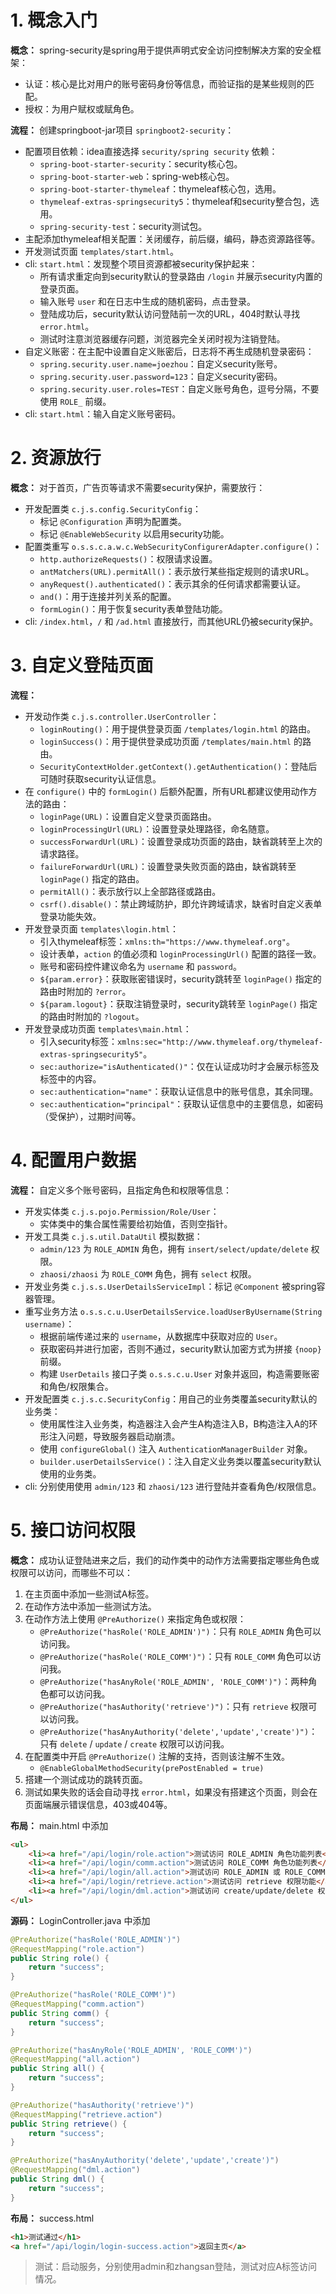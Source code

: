 # 1. 概念入门

**概念：** spring-security是spring用于提供声明式安全访问控制解决方案的安全框架：
- 认证：核心是比对用户的账号密码身份等信息，而验证指的是某些规则的匹配。
- 授权：为用户赋权或赋角色。

**流程：** 创建springboot-jar项目 `springboot2-security`：
- 配置项目依赖：idea直接选择 `security/spring security` 依赖：
    - `spring-boot-starter-security`：security核心包。
    - `spring-boot-starter-web`：spring-web核心包。
    - `spring-boot-starter-thymeleaf`：thymeleaf核心包，选用。
    - `thymeleaf-extras-springsecurity5`：thymeleaf和security整合包，选用。
    - `spring-security-test`：security测试包。
- 主配添加thymeleaf相关配置：关闭缓存，前后缀，编码，静态资源路径等。
- 开发测试页面 `templates/start.html`。
- cli: `start.html`：发现整个项目资源都被security保护起来：
    - 所有请求重定向到security默认的登录路由 `/login` 并展示security内置的登录页面。
    - 输入账号 `user` 和在日志中生成的随机密码，点击登录。
    - 登陆成功后，security默认访问登陆前一次的URL，404时默认寻找 `error.html`。
    - 测试时注意浏览器缓存问题，浏览器完全关闭时视为注销登陆。
- 自定义账密：在主配中设置自定义账密后，日志将不再生成随机登录密码：
    - `spring.security.user.name=joezhou`：自定义security账号。
    - `spring.security.user.password=123`：自定义security密码。
    - `spring.security.user.roles=TEST`：自定义账号角色，逗号分隔，不要使用 `ROLE_` 前缀。
- cli: `start.html`：输入自定义账号密码。

# 2. 资源放行

**概念：** 对于首页，广告页等请求不需要security保护，需要放行：
- 开发配置类 `c.j.s.config.SecurityConfig`：
    - 标记 `@Configuration` 声明为配置类。
    - 标记 `@EnableWebSecurity` 以启用security功能。
- 配置类重写 `o.s.s.c.a.w.c.WebSecurityConfigurerAdapter.configure()`：
    - `http.authorizeRequests()`：权限请求设置。
    - `antMatchers(URL).permitAll()`：表示放行某些指定规则的请求URL。
    - `anyRequest().authenticated()`：表示其余的任何请求都需要认证。
    - `and()`：用于连接并列关系的配置。
    - `formLogin()`：用于恢复security表单登陆功能。
- cli: `/index.html`，`/` 和 `/ad.html` 直接放行，而其他URL仍被security保护。

# 3. 自定义登陆页面

**流程：** 
- 开发动作类 `c.j.s.controller.UserController`：
    - `loginRouting()`：用于提供登录页面 `/templates/login.html` 的路由。
    - `loginSuccess()`：用于提供登录成功页面 `/templates/main.html` 的路由。
    - `SecurityContextHolder.getContext().getAuthentication()`：登陆后可随时获取security认证信息。
- 在 `configure()` 中的 `formLogin()` 后额外配置，所有URL都建议使用动作方法的路由：
    - `loginPage(URL)`：设置自定义登录页面路由。
    - `loginProcessingUrl(URL)`：设置登录处理路径，命名随意。
    - `successForwardUrl(URL)`：设置登录成功页面的路由，缺省跳转至上次的请求路径。
    - `failureForwardUrl(URL)`：设置登录失败页面的路由，缺省跳转至 `loginPage()` 指定的路由。
    - `permitAll()`：表示放行以上全部路径或路由。
    - `csrf().disable()`：禁止跨域防护，即允许跨域请求，缺省时自定义表单登录功能失效。
- 开发登录页面 `templates\login.html`：
    - 引入thymeleaf标签：`xmlns:th="https://www.thymeleaf.org"`。
    - 设计表单，`action` 的值必须和 `loginProcessingUrl()` 配置的路径一致。
    - 账号和密码控件建议命名为 `username` 和 `password`。
    - `${param.error}`：获取账密错误时，security跳转至 `loginPage()` 指定的路由时附加的 `?error`。
    - `${param.logout}`：获取注销登录时，security跳转至 `loginPage()` 指定的路由时附加的 `?logout`。
- 开发登录成功页面 `templates\main.html`：
    - 引入security标签：`xmlns:sec="http://www.thymeleaf.org/thymeleaf-extras-springsecurity5"`。
    - `sec:authorize="isAuthenticated()"`：仅在认证成功时才会展示标签及标签中的内容。
    - `sec:authentication="name"`：获取认证信息中的账号信息，其余同理。
    - `sec:authentication="principal"`：获取认证信息中的主要信息，如密码（受保护），过期时间等。
    

# 4. 配置用户数据

**流程：** 自定义多个账号密码，且指定角色和权限等信息：
- 开发实体类 `c.j.s.pojo.Permission/Role/User`：
    - 实体类中的集合属性需要给初始值，否则空指针。
- 开发工具类 `c.j.s.util.DataUtil` 模拟数据：
    - `admin/123` 为 `ROLE_ADMIN` 角色，拥有 `insert/select/update/delete` 权限。
    - `zhaosi/zhaosi` 为 `ROLE_COMM` 角色，拥有 `select` 权限。
- 开发业务类 `c.j.s.s.UserDetailsServiceImpl`：标记 `@Component` 被spring容器管理。
- 重写业务方法 `o.s.s.c.u.UserDetailsService.loadUserByUsername(String username)`：
    - 根据前端传递过来的 `username`，从数据库中获取对应的 `User`。
    - 获取密码并进行加密，否则不通过，security默认加密方式为拼接 `{noop}` 前缀。
    - 构建 `UserDetails` 接口子类 `o.s.s.c.u.User` 对象并返回，构造需要账密和角色/权限集合。
- 开发配置类 `c.j.s.c.SecurityConfig`：用自己的业务类覆盖security默认的业务类：
    - 使用属性注入业务类，构造器注入会产生A构造注入B，B构造注入A的环形注入问题，导致服务器启动崩溃。
    - 使用 `configureGlobal()` 注入 `AuthenticationManagerBuilder` 对象。
    - `builder.userDetailsService()`：注入自定义业务类以覆盖security默认使用的业务类。
- cli: 分别使用使用 `admin/123` 和 `zhaosi/123` 进行登陆并查看角色/权限信息。

# 5. 接口访问权限

**概念：** 成功认证登陆进来之后，我们的动作类中的动作方法需要指定哪些角色或权限可以访问，而哪些不可以：
1. 在主页面中添加一些测试A标签。
2. 在动作方法中添加一些测试方法。
3. 在动作方法上使用 `@PreAuthorize()` 来指定角色或权限：
    - `@PreAuthorize("hasRole('ROLE_ADMIN')")`：只有 `ROLE_ADMIN` 角色可以访问我。
    - `@PreAuthorize("hasRole('ROLE_COMM')")`：只有 `ROLE_COMM` 角色可以访问我。
    - `@PreAuthorize("hasAnyRole('ROLE_ADMIN', 'ROLE_COMM')")`：两种角色都可以访问我。
    - `@PreAuthorize("hasAuthority('retrieve')")`：只有 `retrieve` 权限可以访问我。
    - `@PreAuthorize("hasAnyAuthority('delete','update','create')")`：只有 `delete` / `update` / `create` 权限可以访问我。
4. 在配置类中开启 `@PreAuthorize()` 注解的支持，否则该注解不生效。
    - `@EnableGlobalMethodSecurity(prePostEnabled = true)`
5. 搭建一个测试成功的跳转页面。
6. 测试如果失败的话会自动寻找 `error.html`，如果没有搭建这个页面，则会在页面端展示错误信息，403或404等。

**布局：** main.html 中添加
```html
<ul>
    <li><a href="/api/login/role.action">测试访问 ROLE_ADMIN 角色功能列表</a></li>
    <li><a href="/api/login/comm.action">测试访问 ROLE_COMM 角色功能列表</a></li>
    <li><a href="/api/login/all.action">测试访问 ROLE_ADMIN 或 ROLE_COMM 角色功能列表</a></li>
    <li><a href="/api/login/retrieve.action">测试访问 retrieve 权限功能</a></li>
    <li><a href="/api/login/dml.action">测试访问 create/update/delete 权限功能</a></li>
</ul>
```

**源码：** LoginController.java 中添加
```java
@PreAuthorize("hasRole('ROLE_ADMIN')")
@RequestMapping("role.action")
public String role() {
    return "success";
}

@PreAuthorize("hasRole('ROLE_COMM')")
@RequestMapping("comm.action")
public String comm() {
    return "success";
}

@PreAuthorize("hasAnyRole('ROLE_ADMIN', 'ROLE_COMM')")
@RequestMapping("all.action")
public String all() {
    return "success";
}

@PreAuthorize("hasAuthority('retrieve')")
@RequestMapping("retrieve.action")
public String retrieve() {
    return "success";
}

@PreAuthorize("hasAnyAuthority('delete','update','create')")
@RequestMapping("dml.action")
public String dml() {
    return "success";
}
```

**布局：** success.html
```html
<h1>测试通过</h1>
<a href="/api/login/login-success.action">返回主页</a>
```

> 测试：启动服务，分别使用admin和zhangsan登陆，测试对应A标签访问情况。
